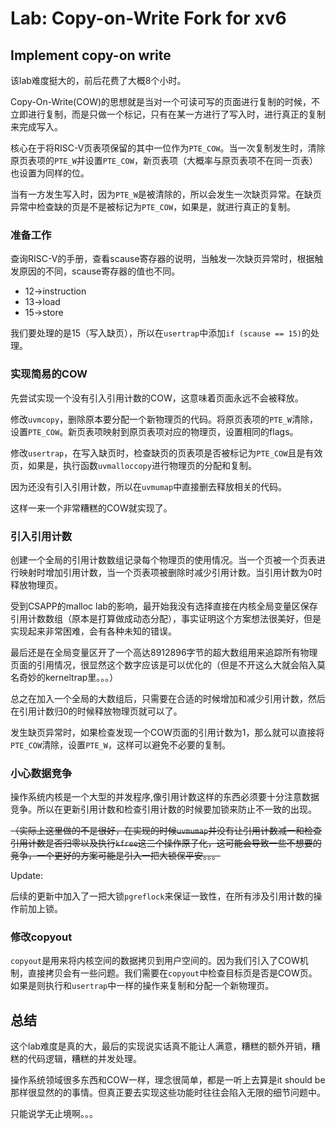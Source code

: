 # Lab: Copy-on-Write Fork for xv6

## Implement copy-on write

该lab难度挺大的，前后花费了大概8个小时。

Copy-On-Write(COW)的思想就是当对一个可读可写的页面进行复制的时候，不立即进行复制，而是只做一个标记，只有在某一方进行了写入时，进行真正的复制来完成写入。

核心在于将RISC-V页表项保留的其中一位作为`PTE_COW`。当一次复制发生时，清除原页表项的`PTE_W`并设置`PTE_COW`，新页表项（大概率与原页表项不在同一页表）也设置为同样的位。

当有一方发生写入时，因为`PTE_W`是被清除的，所以会发生一次缺页异常。在缺页异常中检查缺的页是不是被标记为`PTE_COW`，如果是，就进行真正的复制。

### 准备工作
查询RISC-V的手册，查看scause寄存器的说明，当触发一次缺页异常时，根据触发原因的不同，scause寄存器的值也不同。
- 12->instruction
- 13->load
- 15->store

我们要处理的是15（写入缺页），所以在`usertrap`中添加`if (scause == 15)`的处理。

### 实现简易的COW
先尝试实现一个没有引入引用计数的COW，这意味着页面永远不会被释放。

修改`uvmcopy`，删除原本要分配一个新物理页的代码。将原页表项的`PTE_W`清除，设置`PTE_COW`。新页表项映射到原页表项对应的物理页，设置相同的flags。

修改`usertrap`，在写入缺页时，检查缺页的页表项是否被标记为`PTE_COW`且是有效页，如果是，执行函数`uvmalloccopy`进行物理页的分配和复制。

因为还没有引入引用计数，所以在`uvmumap`中直接删去释放相关的代码。

这样一来一个非常糟糕的COW就实现了。

### 引入引用计数
创建一个全局的引用计数数组记录每个物理页的使用情况。当一个页被一个页表进行映射时增加引用计数，当一个页表项被删除时减少引用计数。当引用计数为0时释放物理页。

受到CSAPP的malloc lab的影响，最开始我没有选择直接在内核全局变量区保存引用计数数组（原本是打算做成动态分配），事实证明这个方案想法很美好，但是实现起来非常困难，会有各种未知的错误。

最后还是在全局变量区开了一个高达8912896字节的超大数组用来追踪所有物理页面的引用情况，很显然这个数字应该是可以优化的（但是不开这么大就会陷入莫名奇妙的kerneltrap里。。。）

总之在加入一个全局的大数组后，只需要在合适的时候增加和减少引用计数，然后在引用计数归0的时候释放物理页就可以了。

发生缺页异常时，如果检查发现一个COW页面的引用计数为1，那么就可以直接将`PTE_COW`清除，设置`PTE_W`，这样可以避免不必要的复制。

### 小心数据竞争
操作系统内核是一个大型的并发程序,像引用计数这样的东西必须要十分注意数据竞争。所以在更新引用计数和检查引用计数的时候要加锁来防止不一致的出现。

~~（实际上这里做的不是很好，在实现的时候`uvmumap`并没有让引用计数减一和检查引用计数是否归零以及执行`kfree`这三个操作原子化，这可能会导致一些不想要的竞争，一个更好的方案可能是引入一把大锁保平安。。。~~

Update:

后续的更新中加入了一把大锁`pgreflock`来保证一致性，在所有涉及引用计数的操作前加上锁。

### 修改copyout
`copyout`是用来将内核空间的数据拷贝到用户空间的。因为我们引入了COW机制，直接拷贝会有一些问题。我们需要在`copyout`中检查目标页是否是COW页。如果是则执行和`usertrap`中一样的操作来复制和分配一个新物理页。

## 总结
这个lab难度是真的大，最后的实现说实话真不能让人满意，糟糕的额外开销，糟糕的代码逻辑，糟糕的并发处理。

操作系统领域很多东西和COW一样，理念很简单，都是一听上去算是it should be那样很显然的的事情。但真正要去实现这些功能时往往会陷入无限的细节问题中。

只能说学无止境啊。。。
